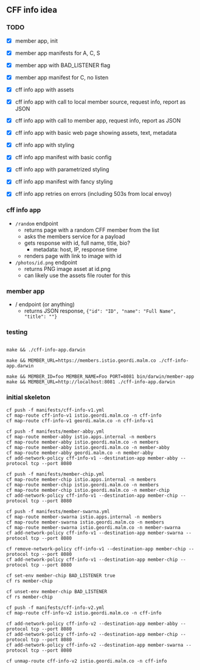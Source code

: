 ## CFF info idea

### TODO

- [x] member app, init
- [x] member app manifests for A, C, S
- [x] member app with BAD_LISTENER flag
- [x] member app manifest for C, no listen

- [x] cff info app with assets
- [x] cff info app with call to local member source, request info, report as JSON
- [x] cff info app with call to member app, request info, report as JSON
- [x] cff info app with basic web page showing assets, text, metadata
- [x] cff info app with styling
- [x] cff info app manifest with basic config
- [x] cff info app with parametrized styling
- [x] cff info app manifest with fancy styling
- [x] cff info app retries on errors (including 503s from local envoy)


### cff info app

- `/random` endpoint
  - returns page with a random CFF member from the list
  - asks the members service for a payload
  - gets response with id, full name, title, bio?
    - metadata: host, IP, response time
  - renders page with link to image with id
- `/photos/id.png` endpoint
  - returns PNG image asset at id.png
  - can likely use the assets file router for this

### member app

- / endpoint (or anything)
  - returns JSON response, `{"id": "ID", "name": "Full Name", "title": ""}`

### testing

```

make && ./cff-info-app.darwin

make && MEMBER_URL=https://members.istio.geordi.malm.co ./cff-info-app.darwin

make && MEMBER_ID=foo MEMBER_NAME=Foo PORT=8081 bin/darwin/member-app
make && MEMBER_URL=http://localhost:8081 ./cff-info-app.darwin
```

### initial skeleton

```
cf push -f manifests/cff-info-v1.yml
cf map-route cff-info-v1 istio.geordi.malm.co -n cff-info
cf map-route cff-info-v1 geordi.malm.co -n cff-info-v1

cf push -f manifests/member-abby.yml
cf map-route member-abby istio.apps.internal -n members
cf map-route member-abby istio.geordi.malm.co -n members
cf map-route member-abby istio.geordi.malm.co -n member-abby
cf map-route member-abby geordi.malm.co -n member-abby
cf add-network-policy cff-info-v1 --destination-app member-abby --protocol tcp --port 8080

cf push -f manifests/member-chip.yml
cf map-route member-chip istio.apps.internal -n members
cf map-route member-chip istio.geordi.malm.co -n members
cf map-route member-chip istio.geordi.malm.co -n member-chip
cf add-network-policy cff-info-v1 --destination-app member-chip --protocol tcp --port 8080

cf push -f manifests/member-swarna.yml
cf map-route member-swarna istio.apps.internal -n members
cf map-route member-swarna istio.geordi.malm.co -n members
cf map-route member-swarna istio.geordi.malm.co -n member-swarna
cf add-network-policy cff-info-v1 --destination-app member-swarna --protocol tcp --port 8080

cf remove-network-policy cff-info-v1 --destination-app member-chip --protocol tcp --port 8080
cf add-network-policy cff-info-v1 --destination-app member-chip --protocol tcp --port 8080

cf set-env member-chip BAD_LISTENER true
cf rs member-chip

cf unset-env member-chip BAD_LISTENER
cf rs member-chip

cf push -f manifests/cff-info-v2.yml
cf map-route cff-info-v2 istio.geordi.malm.co -n cff-info

cf add-network-policy cff-info-v2 --destination-app member-abby --protocol tcp --port 8080
cf add-network-policy cff-info-v2 --destination-app member-chip --protocol tcp --port 8080
cf add-network-policy cff-info-v2 --destination-app member-swarna --protocol tcp --port 8080

cf unmap-route cff-info-v2 istio.geordi.malm.co -n cff-info
```
